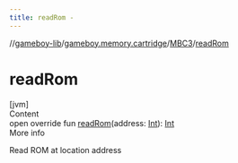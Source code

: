 ```yaml
---
title: readRom -
---
```

//[gameboy-lib](../../index.md)/[gameboy.memory.cartridge](../index.md)/[MBC3](index.md)/[readRom](read-rom.md)



# readRom  
[jvm]  
Content  
open override fun [readRom](read-rom.md)(address: [Int](https://kotlinlang.org/api/latest/jvm/stdlib/kotlin/-int/index.html)): [Int](https://kotlinlang.org/api/latest/jvm/stdlib/kotlin/-int/index.html)  
More info  


Read ROM at location address

  



